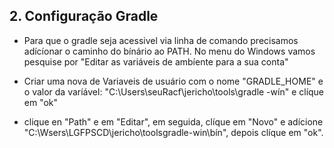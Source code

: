## 2. Configuração Gradle
- Para que o gradle seja acessivel via linha de comando precisamos adícíonar o caminho do bínário 
ao PATH.
   No menu do Windows vamos pesquise por "Editar as variáveis de ambíente para a sua conta"

- Criar uma nova de Variaveis de usuário com o nome "GRADLE_HOME" e o valor da varíável:
   "C:\Users\seuRacf\jericho\tools\gradle -wín" e clíque em "ok"

- clique en "Path" e em "Editar", em seguida, clíque em "Novo" e 
adícione "C:\Wsers\LGFPSCD\jericho\toolsgradle-win\bín", depois clíque em "ok".
